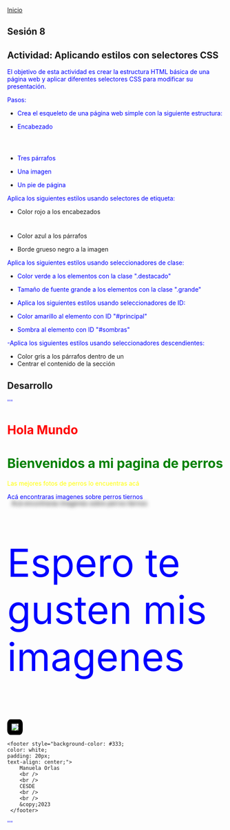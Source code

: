 <!-- No borrar o modificar -->
[Inicio](./index.md)

## Sesión 8 

## Actividad: Aplicando estilos con selectores CSS
El objetivo de esta actividad es crear la estructura HTML básica de una página web y aplicar diferentes selectores CSS para modificar su presentación.

Pasos:

- Crea el esqueleto de una página web simple con la siguiente estructura:

- Encabezado <header>
- Tres párrafos <p>
- Una imagen <img>
- Un pie de página <footer>

Aplica los siguientes estilos usando selectores de etiqueta:

- Color rojo a los encabezados <h1>
- Color azul a los párrafos <p>
- Borde grueso negro a la imagen <img>

Aplica los siguientes estilos usando seleccionadores de clase:

- Color verde a los elementos con la clase ".destacado"
- Tamaño de fuente grande a los elementos con la clase ".grande"
- Aplica los siguientes estilos usando seleccionadores de ID:

- Color amarillo al elemento con ID "#principal"
- Sombra al elemento con ID "#sombras"

-Aplica los siguientes estilos usando seleccionadores descendientes:

- Color gris a los párrafos dentro de un <div>
- Centrar el contenido de la sección <section>

## Desarrollo 
'''

<!DOCTYPE html>
<html lang="en">
<head>
    <meta charset="UTF-8">
    <meta name="viewport" content="width=device-width, initial-scale=1.0">
    <title>Mi pagina web</title>
    <style>
        h1{
            color: red;
        }
        p{
            color: blue;
        }
        .destacado {
      font-size: 30px;
      color: green;
    }
    .grande{
        font-size: 90px;
    }
    #principal{
        color: yellow;
    }
    #sombras{
        text-shadow: 10px 15px 10px black;
    }
    </style>
</head>
<body>
    <h1>Hola Mundo</h1>
    <h1 class="destacado">Bienvenidos a mi pagina de perros</h1>
    <p id="principal">Las mejores fotos de perros lo encuentras acá</p>
    <p id="sombras">Acá encontraras imagenes sobre perros tiernos</p>
    <p class="grande">Espero te gusten mis imagenes</p>
    <img src="Img/original.jpg" style="border: 10px solid black; border-radius: 20% / 30%;">

    <footer style="background-color: #333;
    color: white;
    padding: 20px;
    text-align: center;">
        Manuela Orlas
        <br />
        <br />
        CESDE
        <br />
        <br />
        &copy;2023
     </footer>
</body>
</html>

'''
<!-- Su documentación aquí -->






